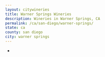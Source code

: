 ```yaml
---
layout: citywineries
title: Warner Springs Wineries
description: Wineries in Warner Springs, CA
permalink: /ca/san-diego/warner-springs/
state: ca
county: san diego
city: warner springs
---
```

-
